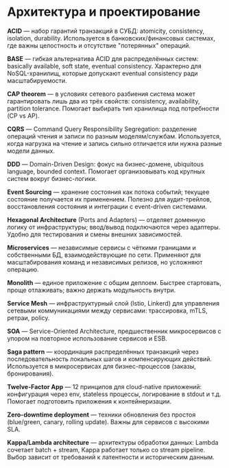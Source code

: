# Архитектура и проектирование

**ACID** — набор гарантий транзакций в СУБД: atomicity, consistency, isolation, durability. Используется в банковских/финансовых системах, где важны целостность и отсутствие "потерянных" операций.

**BASE** — гибкая альтернатива ACID для распределённых систем: basically available, soft state, eventual consistency. Характерно для NoSQL-хранилищ, которые допускают eventual consistency ради масштабируемости.

**CAP theorem** — в условиях сетевого разбиения система может гарантировать лишь два из трёх свойств: consistency, availability, partition tolerance. Помогает выбирать тип хранилища под потребности (CP vs AP).

**CQRS** — Command Query Responsibility Segregation: разделение операций чтения и записи по разным моделям/службам. Используется, когда нагрузка на чтение и запись сильно отличается или нужна разные модели данных.

**DDD** — Domain-Driven Design: фокус на бизнес-домене, ubiquitous language, bounded context. Помогает организовывать код крупных систем вокруг бизнес-логики.

**Event Sourcing** — хранение состояния как потока событий; текущее состояние получается их применением. Полезно для аудит-трейлов, восстановления состояния и интеграции с event-driven системами.

**Hexagonal Architecture** (Ports and Adapters) — отделяет доменную логику от инфраструктуры; ввод/вывод подключаются через адаптеры. Удобно для тестирования и смены внешних зависимостей.

**Microservices** — независимые сервисы с чёткими границами и собственными БД, взаимодействующие по сети. Применяют для масштабирования команд и независимых релизов, но усложняют операцию.

**Monolith** — единое приложение с общим деплоем. Быстрее стартовать, проще отлаживать; важно держать модульность внутри.

**Service Mesh** — инфраструктурный слой (Istio, Linkerd) для управления сетевыми коммуникациями между сервисами: трассировка, mTLS, ретраи, policy.

**SOA** — Service-Oriented Architecture, предшественник микросервисов с упором на повторное использование сервисов и ESB.

**Saga pattern** — координация распределённых транзакций через последовательность локальных шагов и компенсирующих действий. Используется в микросервисах для бизнес-процессов (заказы, бронирования).

**Twelve-Factor App** — 12 принципов для cloud-native приложений: конфигурация через env, stateless процессы, логирование в stdout и т.д. Помогает подготовить приложения к контейнеризации.

**Zero-downtime deployment** — техники обновления без простоя (blue/green, canary, rolling update). Важны для сервисов с высокими SLA.

**Kappa/Lambda architecture** — архитектуры обработки данных: Lambda сочетает batch + stream, Kappa работает только со stream pipeline. Выбор зависит от требований к латентности и историческим данным.
